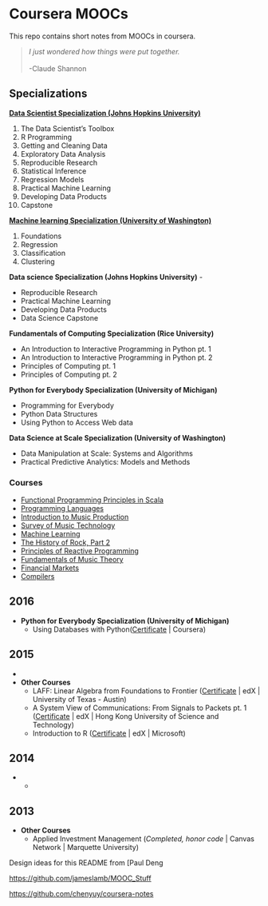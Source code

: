 # Coursera MOOCs
This repo contains short notes from MOOCs in coursera.

<blockquote><i>I just wondered how things were put together.</i><br><br>-Claude Shannon</blockquote>

## Specializations

**[Data Scientist Specialization (Johns Hopkins University)](specialization/data-science-spl)**

1. The Data Scientist’s Toolbox
2. R Programming
3. Getting and Cleaning Data
4. Exploratory Data Analysis
5. Reproducible Research
6. Statistical Inference
7. Regression Models
8. Practical Machine Learning
9. Developing Data Products
10. Capstone

**[Machine learning Specialization (University of Washington)](specialization/machine-learning-spl)**

1. Foundations
2. Regression
3. Classification
4. Clustering

**Data science Specialization (Johns Hopkins University)** - 
- Reproducible Research 
- Practical Machine Learning
- Developing Data Products 
- Data Science Capstone 

**Fundamentals of Computing Specialization (Rice University)**
- An Introduction to Interactive Programming in Python pt. 1 
- An Introduction to Interactive Programming in Python pt. 2 
- Principles of Computing pt. 1 
- Principles of Computing pt. 2 

**Python for Everybody Specialization (University of Michigan)**
- Programming for Everybody 
- Python Data Structures 
- Using Python to Access Web data 

**Data Science at Scale Specialization (University of Washington)**
- Data Manipulation at Scale: Systems and Algorithms 
- Practical Predictive Analytics: Models and Methods 

### Courses

- [Functional Programming Principles in Scala](https://github.com/chenyuy/coursera-notes/blob/master/notes/functional_programming_principles_in_scala.md)
- [Programming Languages](https://github.com/chenyuy/coursera-notes/blob/master/notes/programming_languages.md)
- [Introduction to Music Production](https://github.com/chenyuy/coursera-notes/blob/master/notes/introduction_to_music_production.md)
- [Survey of Music Technology](https://github.com/chenyuy/coursera-notes/blob/master/notes/survey_of_music_technology.md)
- [Machine Learning](https://github.com/chenyuy/coursera-notes/blob/master/notes/machine_learning.md)
- [The History of Rock, Part 2](https://github.com/chenyuy/coursera-notes/blob/master/notes/the_history_of_rock_part_two.md)
- [Principles of Reactive Programming](https://github.com/chenyuy/coursera-notes/blob/master/notes/principles_of_reactive_programming.md)
- [Fundamentals of Music Theory](https://github.com/chenyuy/coursera-notes/blob/master/notes/fundamentals_of_music_theory.md)
- [Financial Markets](https://github.com/chenyuy/coursera-notes/blob/master/notes/financial_markets.md)
- [Compilers](https://github.com/chenyuy/coursera-notes/blob/master/notes/compilers.md)





## 2016

- **Python for Everybody Specialization (University of Michigan)**
  - Using Databases with Python([Certificate](https://www.coursera.org/account/accomplishments/certificate/E6L7L4QSY8QZ) | Coursera)

## 2015

- ​
- **Other Courses**
  - LAFF: Linear Algebra from Foundations to Frontier ([Certificate](https://s3.amazonaws.com/verify.edx.org/downloads/937296a00ddc4073b68603292e8533c0/Certificate.pdf) | edX | University of Texas - Austin)
  - A System View of Communications: From Signals to Packets pt. 1 ([Certificate](https://courses.edx.org/certificates/5639945970ec4e3990edb12110d9f7f4) | edX | Hong Kong University of Science and Technology)
  - Introduction to R ([Certificate](https://s3.amazonaws.com/verify.edx.org/downloads/1654867eea684fbd94c9f8ada1f2d424/Certificate.pdf) | edX | Microsoft)

## 2014

- - ​

## 2013

- **Other Courses**
  - Applied Investment Management (*Completed, honor code* | Canvas Network | Marquette University)

Design ideas for this README from [Paul Deng

https://github.com/jameslamb/MOOC_Stuff

https://github.com/chenyuy/coursera-notes